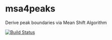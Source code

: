 # msa4peaks
Derive peak boundaries via Mean Shift Algorithm

[![Build Status](https://travis-ci.org/dmaticzka/msa4peaks.svg?branch=master)](https://travis-ci.org/dmaticzka/msa4peaks)
